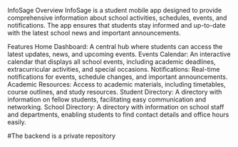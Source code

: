 InfoSage
Overview
InfoSage is a student mobile app designed to provide comprehensive information about school activities, schedules, events, and notifications. The app ensures that students stay informed and up-to-date with the latest school news and important announcements.

Features
Home Dashboard: A central hub where students can access the latest updates, news, and upcoming events.
Events Calendar: An interactive calendar that displays all school events, including academic deadlines, extracurricular activities, and special occasions.
Notifications: Real-time notifications for events, schedule changes, and important announcements.
Academic Resources: Access to academic materials, including timetables, course outlines, and study resources.
Student Directory: A directory with information on fellow students, facilitating easy communication and networking.
School Directory: A directory with information on school staff and departments, enabling students to find contact details and office hours easily.

#The backend is a private repository
